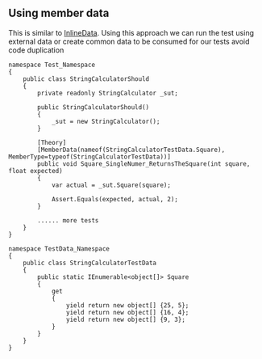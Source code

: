 ## Using member data
This is similar to [InlineData](./03-InlineData.md). 
Using this approach we can run the test using external data or create common data to be consumed for our tests avoid code duplication

```
namespace Test_Namespace
{
    public class StringCalculatorShould
    {
        private readonly StringCalculator _sut;

        public StringCalculatorShould() 
        {
            _sut = new StringCalculator();
        }

        [Theory]
        [MemberData(nameof(StringCalculatorTestData.Square), MemberType=typeof(StringCalculatorTestData))]
        public void Square_SingleNumer_ReturnsTheSquare(int square, float expected)
        {
            var actual = _sut.Square(square);

            Assert.Equals(expected, actual, 2);
        }

        ...... more tests 
    }
}

namespace TestData_Namespace
{
    public class StringCalculatorTestData
    {
        public static IEnumerable<object[]> Square
        {
            get 
            {
                yield return new object[] {25, 5};
                yield return new object[] {16, 4};
                yield return new object[] {9, 3};
            }
        }
    }
}
```
